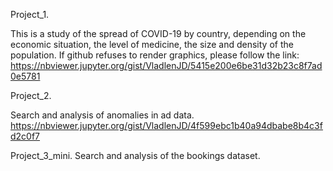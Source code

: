 Project_1. 

This is a study of the spread of COVID-19 by country, 
depending on the economic situation, the level of medicine, 
the size and density of the population.
If github refuses to render graphics, please follow the link:
https://nbviewer.jupyter.org/gist/VladlenJD/5415e200e6be31d32b23c8f7ad0e5781

Project_2.

Search and analysis of anomalies in ad data.
https://nbviewer.jupyter.org/gist/VladlenJD/4f599ebc1b40a94dbabe8b4c3fd2c0f7

Project_3_mini.
Search and analysis of the bookings dataset.


